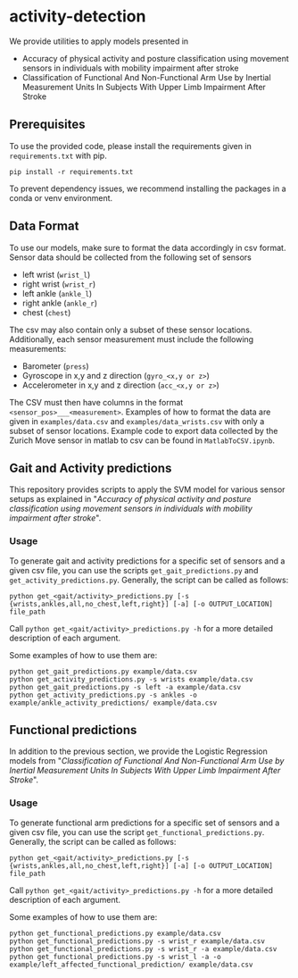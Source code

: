 # activity-detection
We provide utilities to apply models presented in 

* Accuracy of physical activity and posture classification using movement sensors in individuals with mobility impairment after stroke
* Classification of Functional And Non-Functional Arm Use by Inertial Measurement Units In Subjects With Upper Limb Impairment After Stroke

## Prerequisites
To use the provided code, please install the requirements given in ```requirements.txt``` with pip.
```
pip install -r requirements.txt
```
To prevent dependency issues, we recommend installing the packages in a conda or venv environment.

## Data Format
To use our models, make sure to format the data accordingly in csv format. 
Sensor data should be collected from the following set of sensors

* left wrist (```wrist_l```)
* right wrist (```wrist_r```)
* left ankle (```ankle_l```)
* right ankle (```ankle_r```)
* chest (```chest```)

The csv may also contain only a subset of these sensor locations.
Additionally, each sensor measurement must include the following measurements:
* Barometer (```press```)
* Gyroscope in x,y and z direction (```gyro_<x,y or z>```)
* Accelerometer in x,y and z direction (```acc_<x,y or z>```)

The CSV must then have columns in the format ```<sensor_pos>___<measurement>```.
Examples of how to format the data are given in ```examples/data.csv``` and ```examples/data_wrists.csv``` with only a subset of sensor locations.
Example code to export data collected by the Zurich Move sensor in matlab to csv can be found in ```MatlabToCSV.ipynb```.


## Gait and Activity predictions
This repository provides scripts to apply the SVM model for various sensor setups as explained in "_Accuracy of physical activity and posture classification using movement sensors in individuals with mobility impairment after stroke_".

### Usage
To generate gait and activity predictions for a specific set of sensors and a given csv file, you can use the scripts ```get_gait_predictions.py``` and ```get_activity_predictions.py```. 
Generally, the script can be called as follows:
```
python get_<gait/activity>_predictions.py [-s {wrists,ankles,all,no_chest,left,right}] [-a] [-o OUTPUT_LOCATION] file_path
```
Call ```python get_<gait/activity>_predictions.py -h``` for a more detailed description of each argument.

Some examples of how to use them are:
```
python get_gait_predictions.py example/data.csv
python get_activity_predictions.py -s wrists example/data.csv 
python get_gait_predictions.py -s left -a example/data.csv 
python get_activity_predictions.py -s ankles -o example/ankle_activity_predictions/ example/data.csv 
```



## Functional predictions
In addition to the previous section, we provide the Logistic Regression models from "_Classification of Functional And Non-Functional Arm Use by Inertial Measurement Units In Subjects With Upper Limb Impairment After Stroke_".

### Usage
To generate functional arm predictions for a specific set of sensors and a given csv file, you can use the script ```get_functional_predictions.py```. 
Generally, the script can be called as follows:
```
python get_<gait/activity>_predictions.py [-s {wrists,ankles,all,no_chest,left,right}] [-a] [-o OUTPUT_LOCATION] file_path
```
Call ```python get_<gait/activity>_predictions.py -h``` for a more detailed description of each argument.

Some examples of how to use them are:
```
python get_functional_predictions.py example/data.csv
python get_functional_predictions.py -s wrist_r example/data.csv 
python get_functional_predictions.py -s wrist_r -a example/data.csv 
python get_functional_predictions.py -s wrist_l -a -o example/left_affected_functional_prediction/ example/data.csv 
```